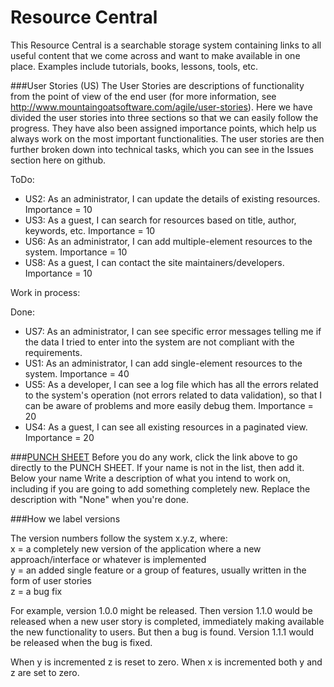 # Resource Central
This Resource Central is a searchable storage system containing links to all useful content that we come across and want to make available in one place. Examples include tutorials, books, lessons, tools, etc.

###User Stories (US)
The User Stories are descriptions of functionality from the point of view of the end user (for more information, see http://www.mountaingoatsoftware.com/agile/user-stories). Here we have divided the user stories into three sections so that we can easily follow the progress. They have also been assigned importance points, which help us always work on the most important functionalities. The user stories are then further broken down into technical tasks, which you can see in the Issues section here on github.

ToDo:
* US2: As an administrator, I can update the details of existing resources. Importance = 10
* US3: As a guest, I can search for resources based on title, author, keywords, etc. Importance = 10
* US6: As an administrator, I can add multiple-element resources to the system. Importance = 10
* US8: As a guest, I can contact the site maintainers/developers. Importance = 10

Work in process:


Done:
* US7: As an administrator, I can see specific error messages telling me if the data I tried to enter into the system are not compliant with the requirements.
* US1: As an administrator, I can add single-element resources to the system. Importance = 40
* US5: As a developer, I can see a log file which has all the errors related to the system's operation (not errors related to data validation), so that I can be aware of problems and more easily debug them. Importance = 20
* US4: As a guest, I can see all existing resources in a paginated view. Importance = 20

###[PUNCH SHEET](https://github.com/linguisticteam/resource-central/issues/17)
Before you do any work, click the link above to go directly to the PUNCH SHEET. If your name is not in the list, then add it. Below your name Write a description of what you intend to work on, including if you are going to add something completely new. Replace the description with "None" when you're done.


###How we label versions

The version numbers follow the system x.y.z, where:  
x = a completely new version of the application where a new approach/interface or whatever is implemented  
y = an added single feature or a group of features, usually written in the form of user stories  
z = a bug fix

For example, version 1.0.0 might be released. Then version 1.1.0 would be released when a new user story is completed, immediately making available the new functionality to users. But then a bug is found. Version 1.1.1 would be released when the bug is fixed.

When y is incremented z is reset to zero. When x is incremented both y and z are set to zero.
